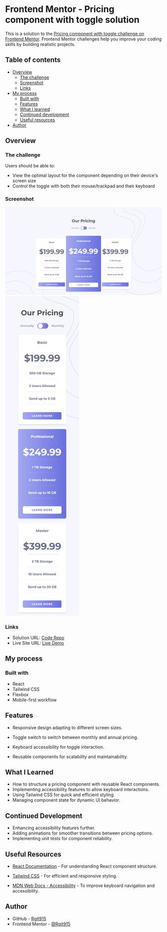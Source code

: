 # Frontend Mentor - Pricing component with toggle solution

This is a solution to the [Pricing component with toggle challenge on Frontend Mentor](https://www.frontendmentor.io/challenges/pricing-component-with-toggle-8vPwRMIC). Frontend Mentor challenges help you improve your coding skills by building realistic projects.

## Table of contents

- [Overview](#overview)
  - [The challenge](#the-challenge)
  - [Screenshot](#screenshot)
  - [Links](#links)
- [My process](#my-process)
  - [Built with](#built-with)
  - [Features](#features)
  - [What I learned](#what-i-learned)
  - [Continued development](#continued-development)
  - [Useful resources](#useful-resources)
- [Author](#author)


## Overview

### The challenge

Users should be able to:

- View the optimal layout for the component depending on their device's screen size
- Control the toggle with both their mouse/trackpad and their keyboard


### Screenshot

![Pricing component Desktop preview](https://github.com/Rgit915/pricing-component-with-toggle/blob/master/src/assets/screenshots/pricing-component-desktop-solution-annually-preview.png)
![Pricing component Mobile preview](https://github.com/Rgit915/pricing-component-with-toggle/blob/master/src/assets/screenshots/pricing-component-mobile-solution-preview.png)

### Links

- Solution URL: [Code Repo](https://github.com/Rgit915/pricing-component-with-toggle)
- Live Site URL: [Live Demo](https://pricing-component-with-toggle-rora.netlify.app/)

## My process

### Built with

- React
- Tailwind CSS
- Flexbox
- Mobile-first workflow


## Features

- Responsive design adapting to different screen sizes.

- Toggle switch to switch between monthly and annual pricing.

- Keyboard accessibility for toggle interaction.

- Reusable components for scalability and maintainability.



## What I Learned
- How to structure a pricing component with reusable React components.
- Implementing accessibility features to allow keyboard interactions.
- Using Tailwind CSS for quick and efficient styling.
- Managing component state for dynamic UI behavior.


## Continued Development

- Enhancing accessibility features further.
- Adding animations for smoother transitions between pricing options.
- Implementing unit tests for component reliability.

## Useful Resources
- [React Documentation](https://react.dev/learn) - For understanding React component structure.

- [Tailwind CSS](https://tailwindcss.com/) - For efficient and responsive styling.

- [MDN Web Docs - Accessibility](https://developer.mozilla.org/en-US/docs/Web/Accessibility) - To improve keyboard navigation and accessibility.


## Author

- GitHub - [Rgit915](https://github.com/Rgit915)
- Frontend Mentor - [@Rgit915](https://www.frontendmentor.io/profile/Rgit915)

